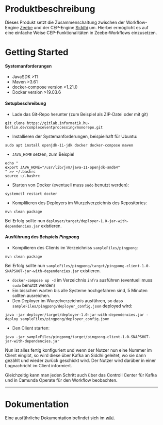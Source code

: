 # Produktbeschreibung
Dieses Produkt setzt die Zusammenschaltung zwischen der Workflow-Engine [Zeebe](https://zeebe.io) und der CEP-Engine [Siddhi](https://siddhi.io) um. Hierbei ermöglicht es auf eine einfache Weise CEP-Funktionalitäten in Zeebe-Workflows einzusetzen.  

# Getting Started
#### Systemanforderungen

* JavaSDK >11
* Maven >3.61
* docker-compose version >1.21.0
* Docker version >19.03.6

#### Setupbeschreibung

* Lade das Git-Repo herunter (zum Beispiel als ZIP-Datei oder mit git)
```
git clone https://gitlab.informatik.hu-berlin.de/complexeventprocessing/monorepo.git
```
* Installieren der Systemanforderungen, beispielhaft für Ubuntu:
```
sudo apt install openjdk-11-jdk docker docker-compose maven
```
* `JAVA_HOME` setzen, zum Beispiel
```
echo "
export JAVA_HOME="/usr/lib/jvm/java-11-openjdk-amd64"
" >> ~/.bashrc
source ~/.bashrc
```

* Starten von Docker (eventuell muss `sudo` benutzt werden):
```
systemctl restart docker
```
* Komplilieren des Deployers im Wurzelverzeichnis des Repositories:
```
mvn clean package
```
Bei Erfolg sollte nun `deployer/target/deployer-1.0-jar-with-dependencies.jar` existieren.

#### Ausführung des Beispiels *Pingpong*

* Kompilieren des Clients im Verzeichniss `sampleFiles/pingpong`:
```
mvn clean package
```
Bei Erfolg sollte nun `sampleFiles/pingpong/target/pingpong-client-1.0-SNAPSHOT-jar-with-dependencies.jar` existieren.
* `docker-compose up -d` im Verzeichnis `infra` ausführen (eventuell muss `sudo` benutzt werden)
* Ein bisschen warten bis alle Systeme hochgefahren sind, 5 Minuten sollten ausreichen.
* Den Deployer im Wurzelverzeichnis ausführen, so dass `sampleFiles/pingpong/deployer_config.json` deployed wird:
```
java -jar deployer/target/deployer-1.0-jar-with-dependencies.jar -deploy sampleFiles/pingpong/deployer_config.json
```
* Den Client starten:
```
java -jar sampleFiles/pingpong/target/pingpong-client-1.0-SNAPSHOT-jar-with-dependencies.jar
```

Nun ist alles fertig konfiguriert und wenn der Nutzer nun eine Nummer im Client eingibt, so wird diese über Kafka an Siddhi geleitet, wo sie dann gezählt und wieder zurück geschickt wird. Der Nutzer wird darüber in einer Lognachricht im Client informiert.

Gleichzeitig kann man jeden Schritt auch über das Controll Center für Kafka und in Camunda Operate für den Workflow beobachten.

---

# Dokumentation
Eine ausführliche Dokumentation befindet sich im [wiki](https://gitlab.informatik.hu-berlin.de/complexeventprocessing/monorepo/-/wikis/home).
